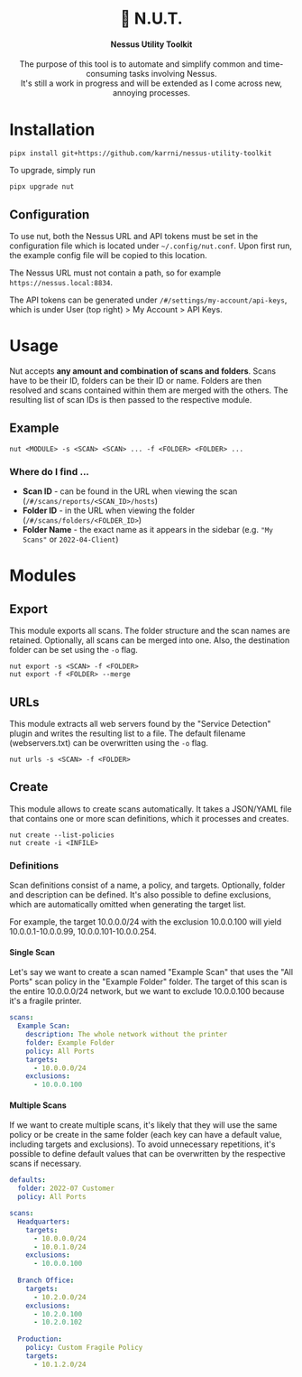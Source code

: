 <h1 align="center">
    <br>
    🔩 N.U.T.
</h1>

<h4 align="center">Nessus Utility Toolkit</h4>

<p align="center">
    The purpose of this tool is to automate and simplify common and time-consuming tasks involving Nessus.
    <br>
    It's still a work in progress and will be extended as I come across new, annoying processes.
</p>

# Installation

```
pipx install git+https://github.com/karrni/nessus-utility-toolkit
```

To upgrade, simply run

```
pipx upgrade nut
```

## Configuration

To use nut, both the Nessus URL and API tokens must be set in the configuration file which is located under `~/.config/nut.conf`. Upon first run, the example config file will be copied to this location.

The Nessus URL must not contain a path, so for example `https://nessus.local:8834`.

The API tokens can be generated under `/#/settings/my-account/api-keys`, which is under User (top right) > My Account > API Keys.

# Usage

Nut accepts **any amount and combination of scans and folders**. Scans have to be their ID, folders can be their ID or name. Folders are then resolved and scans contained within them are merged with the others. The resulting list of scan IDs is then passed to the respective module.

## Example

```
nut <MODULE> -s <SCAN> <SCAN> ... -f <FOLDER> <FOLDER> ...
```

### Where do I find ...

- **Scan ID** - can be found in the URL when viewing the scan (`/#/scans/reports/<SCAN_ID>/hosts`)
- **Folder ID** - in the URL when viewing the folder (`/#/scans/folders/<FOLDER_ID>`)
- **Folder Name** - the exact name as it appears in the sidebar (e.g. `"My Scans"` or `2022-04-Client`)

# Modules

## Export

This module exports all scans. The folder structure and the scan names are retained. Optionally, all scans can be merged into one. Also, the destination folder can be set using the `-o` flag.

```
nut export -s <SCAN> -f <FOLDER>
nut export -f <FOLDER> --merge
```

## URLs

This module extracts all web servers found by the "Service Detection" plugin and writes the resulting list to a file. The default filename (webservers.txt) can be overwritten using the `-o` flag.

```
nut urls -s <SCAN> -f <FOLDER>
```

## Create

This module allows to create scans automatically. It takes a JSON/YAML file that contains one or more scan definitions, which it processes and creates.

```
nut create --list-policies
nut create -i <INFILE>
```

### Definitions

Scan definitions consist of a name, a policy, and targets. Optionally, folder and description can be defined. It's also possible to define exclusions, which are automatically omitted when generating the target list.

For example, the target 10.0.0.0/24 with the exclusion 10.0.0.100 will yield 10.0.0.1-10.0.0.99, 10.0.0.101-10.0.0.254.

#### Single Scan

Let's say we want to create a scan named "Example Scan" that uses the "All Ports" scan policy in the "Example Folder" folder. The target of this scan is the entire 10.0.0.0/24 network, but we want to exclude 10.0.0.100 because it's a fragile printer. 

```yaml
scans:
  Example Scan:
    description: The whole network without the printer
    folder: Example Folder
    policy: All Ports
    targets:
      - 10.0.0.0/24
    exclusions:
      - 10.0.0.100
```

#### Multiple Scans

If we want to create multiple scans, it's likely that they will use the same policy or be create in the same folder (each key can have a default value, including targets and exclusions). To avoid unnecessary repetitions, it's possible to define default values that can be overwritten by the respective scans if necessary.

```yaml
defaults:
  folder: 2022-07 Customer
  policy: All Ports

scans:
  Headquarters:
    targets:
      - 10.0.0.0/24
      - 10.0.1.0/24
    exclusions:
      - 10.0.0.100
      
  Branch Office:
    targets:
      - 10.2.0.0/24
    exclusions:
      - 10.2.0.100
      - 10.2.0.102
      
  Production:
    policy: Custom Fragile Policy
    targets:
      - 10.1.2.0/24
```


